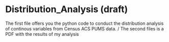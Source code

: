 # Distribution_Analysis (draft)
The first file offers you the python code to conduct the distribution analysis of continous variables from Census ACS PUMS data. /
The second files is a PDF with the results of my analysis
